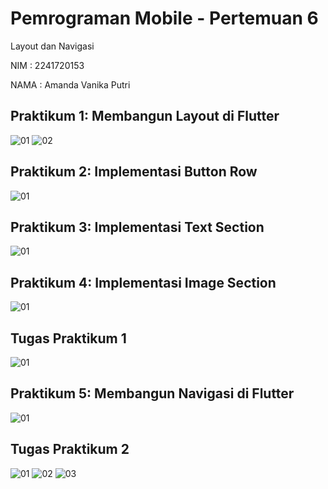 # Pemrograman Mobile - Pertemuan 6

Layout dan Navigasi

NIM : 2241720153

NAMA : Amanda Vanika Putri

## Praktikum 1: Membangun Layout di Flutter

![01](images/p1-01.png)
![02](images/p1-02.png)

## Praktikum 2: Implementasi Button Row
![01](images/p2.png)

## Praktikum 3: Implementasi Text Section
![01](images/p3.png)

## Praktikum 4: Implementasi Image Section
![01](images/p4.png)

## Tugas Praktikum 1
![01](images/tugas-1.png)

## Praktikum 5: Membangun Navigasi di Flutter
![01](images/p5.png)

## Tugas Praktikum 2
![01](images/tugas-2-01.png)
![02](images/tugas-2-02.png)
![03](images/tugas-2-03.png)